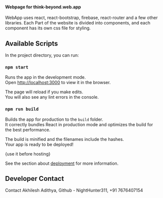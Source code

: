 #### Webpage for think-beyond.web.app

WebApp uses react, react-bootstrap, firebase, react-router and a few other libraries.
Each Part of the website is divided into components, and each component has its own css file for styling.


## Available Scripts

In the project directory, you can run:

### `npm start`

Runs the app in the development mode.<br />
Open [http://localhost:3000](http://localhost:3000) to view it in the browser.

The page will reload if you make edits.<br />
You will also see any lint errors in the console.


### `npm run build`

Builds the app for production to the `build` folder.<br />
It correctly bundles React in production mode and optimizes the build for the best performance.

The build is minified and the filenames include the hashes.<br />
Your app is ready to be deployed!

{use it before hosting}

See the section about [deployment](https://facebook.github.io/create-react-app/docs/deployment) for more information.

## Developer Contact

Contact Akhilesh Adithya, Github - NightHunter311, +91 7676407154

